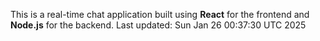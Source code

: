 This is a real-time chat application built using **React** for the frontend and **Node.js** for the backend.
Last updated: Sun Jan 26 00:37:30 UTC 2025
